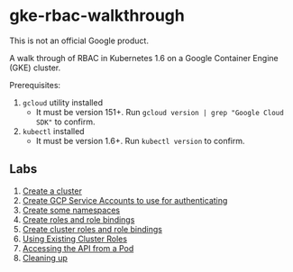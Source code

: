# gke-rbac-walkthrough

This is not an official Google product.

A walk through of RBAC in Kubernetes 1.6 on a Google Container Engine (GKE)
cluster.

Prerequisites:
1. `gcloud` utility installed
    - It must be version 151+. Run `gcloud version | grep "Google Cloud SDK"` to
      confirm.
1. `kubectl` installed
    - It must be version 1.6+. Run `kubectl version` to confirm.

## Labs

1. [Create a cluster](create-cluster.md)
1. [Create GCP Service Accounts to use for authenticating](create-service-accounts.md)
1. [Create some namespaces](create-namespaces.md)
1. [Create roles and role bindings](create-roles.md)
1. [Create cluster roles and role bindings](create-cluster-roles.md)
1. [Using Existing Cluster Roles](using-existing-cluster-roles.md)
1. [Accessing the API from a Pod](calling-from-pod.md)
1. [Cleaning up](cleaning-up.md)
